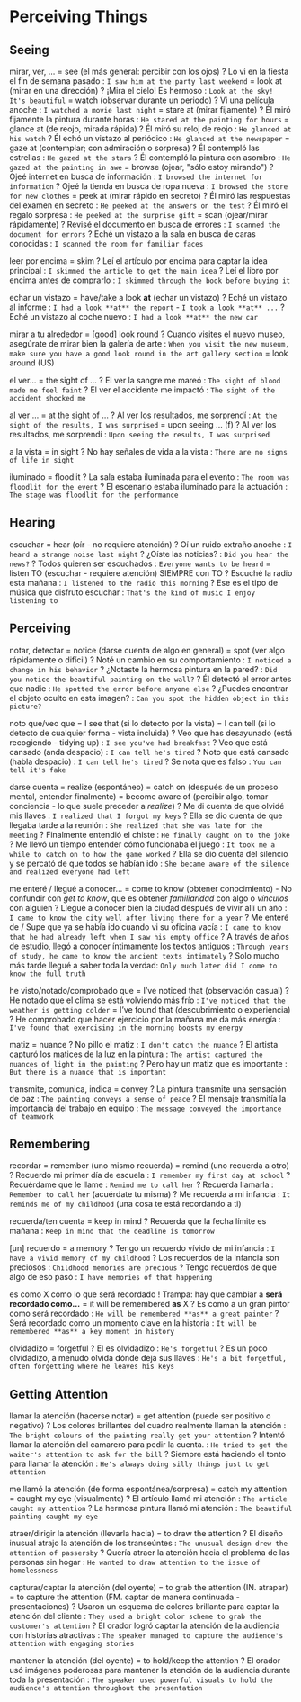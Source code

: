 # Perceiving Things

## Seeing

mirar, ver, ...
    = see (el más general: percibir con los ojos)
    ? Lo vi en la fiesta el fin de semana pasado : `I saw him at the party last weekend`
    = look at (mirar en una dirección)
    ? ¡Mira el cielo! Es hermoso : `Look at the sky! It's beautiful`
    = watch (observar durante un periodo)
    ? Vi una película anoche : `I watched a movie last night`
    = stare at (mirar fijamente)
    ? Él miró fijamente la pintura durante horas : `He stared at the painting for hours`
    = glance at (de reojo, mirada rápida)
    ? Él miró su reloj de reojo : `He glanced at his watch`
    ? Él echó un vistazo al periódico : `He glanced at the newspaper`
    = gaze at (contemplar; con admiración o sorpresa)
    ? Él contempló las estrellas : `He gazed at the stars`
    ? Él contempló la pintura con asombro : `He gazed at the painting in awe`
    = browse (ojear, "sólo estoy mirando")
    ? Ojeé internet en busca de información : `I browsed the internet for information`
    ? Ojeé la tienda en busca de ropa nueva : `I browsed the store for new clothes`
    = peek at (mirar rápido en secreto)
    ? Él miró las respuestas del examen en secreto : `He peeked at the answers on the test`
    ? Él miró el regalo sorpresa : `He peeked at the surprise gift`
    = scan (ojear/mirar rápidamente)
    ? Revisé el documento en busca de errores : `I scanned the document for errors`
    ? Eché un vistazo a la sala en busca de caras conocidas : `I scanned the room for familiar faces`

leer por encima = skim
    ? Leí el artículo por encima para captar la idea principal : `I skimmed the article to get the main idea`
    ? Leí el libro por encima antes de comprarlo : `I skimmed through the book before buying it`

echar un vistazo
    = have/take a look **at** (echar un vistazo)
    ? Eché un vistazo al informe : `I had a look **at** the report` - `I took a look **at** ...`
    ? Eché un vistazo al coche nuevo : `I had a look **at** the new car`

mirar a tu alrededor
    = [good] look round
    ? Cuando visites el nuevo museo, asegúrate de mirar bien la galería de arte : `When you visit the new museum, make sure you have a good look round in the art gallery section`
    = look around (US)


el ver... = the sight of ...
    ? El ver la sangre me mareó : `The sight of blood made me feel faint`
    ? El ver el accidente me impactó : `The sight of the accident shocked me`

al ver ...
    = at the sight of ...
    ? Al ver los resultados, me sorprendí : `At the sight of the results, I was surprised`
    = upon seeing ... (f)
    ? Al ver los resultados, me sorprendí : `Upon seeing the results, I was surprised`


a la vista = in sight
    ? No hay señales de vida a la vista : `There are no signs of life in sight`

iluminado = floodlit
    ? La sala estaba iluminada para el evento : `The room was floodlit for the event`
    ? El escenario estaba iluminado para la actuación : `The stage was floodlit for the performance`


## Hearing

escuchar
    = hear (oír - no requiere atención)
    ? Oí un ruido extraño anoche : `I heard a strange noise last night`
    ? ¿Oíste las noticias? : `Did you hear the news?`
    ? Todos quieren ser escuchados : `Everyone wants to be heard`
    = listen TO (escuchar - requiere atención) SIEMPRE con TO
    ? Escuché la radio esta mañana : `I listened to the radio this morning`
    ? Ese es el tipo de música que disfruto escuchar : `That's the kind of music I enjoy listening to`


## Perceiving

notar, detectar
    = notice (darse cuenta de algo en general)
    = spot (ver algo rápidamente o difícil)
    ? Noté un cambio en su comportamiento : `I noticed a change in his behavior`
    ? ¿Notaste la hermosa pintura en la pared? : `Did you notice the beautiful painting on the wall?`
    ? Él detectó el error antes que nadie : `He spotted the error before anyone else`
    ? ¿Puedes encontrar el objeto oculto en esta imagen? : `Can you spot the hidden object in this picture?`

noto que/veo que
    = I see that (si lo detecto por la vista)
    = I can tell (si lo detecto de cualquier forma - vista incluida)
    ? Veo que has desayunado (está recogiendo - tidying up) : `I see you've had breakfast`
    ? Veo que está cansado (anda despacio) : `I can tell he's tired`
    ? Noto que está cansado (habla despacio) : `I can tell he's tired`
    ? Se nota que es falso : `You can tell it's fake`


darse cuenta
    = realize  (espontáneo)
    = catch on (después de un proceso mental, entender finalmente)
    = become aware of (percibir algo, tomar conciencia - lo que suele preceder a _realize_)
    ? Me di cuenta de que olvidé mis llaves : `I realized that I forgot my keys`
    ? Ella se dio cuenta de que llegaba tarde a la reunión : `She realized that she was late for the meeting`
    ? Finalmente entendió el chiste : `He finally caught on to the joke`
    ? Me llevó un tiempo entender cómo funcionaba el juego : `It took me a while to catch on to how the game worked`
    ? Ella se dio cuenta del silencio y se percató de que todos se habían ido : `She became aware of the silence and realized everyone had left`

me enteré / llegué a conocer...
    = come to know (obtener conocimiento)
        - No confundir con _get to know_, que es obtener _familiaridad_ con algo o _vínculos_ con alguien
    ? Llegué a conocer bien la ciudad después de vivir allí un año : `I came to know the city well after living there for a year`
    ? Me enteré de / Supe que ya se había ido cuando vi su oficina vacía : `I came to know that he had already left when I saw his empty office`
    ? A través de años de estudio, llegó a conocer íntimamente los textos antiguos : `Through years of study, he came to know the ancient texts intimately`
    ? Solo mucho más tarde llegué a saber toda la verdad: `Only much later did I come to know the full truth`

he visto/notado/comprobado que
    = I’ve noticed that (observación casual)
    ? He notado que el clima se está volviendo más frío : `I've noticed that the weather is getting colder`
    = I’ve found that (descubrimiento o experiencia)
    ? He comprobado que hacer ejercicio por la mañana me da más energía : `I've found that exercising in the morning boosts my energy`

matiz = nuance
    ? No pillo el matiz : `I don't catch the nuance`
    ? El artista capturó los matices de la luz en la pintura : `The artist captured the nuances of light in the painting`
    ? Pero hay un matiz que es importante : `But there is a nuance that is important`

transmite, comunica, indica = convey
    ? La pintura transmite una sensación de paz : `The painting conveys a sense of peace`
    ? El mensaje transmitía la importancia del trabajo en equipo : `The message conveyed the importance of teamwork`

## Remembering

recordar
    = remember (uno mismo recuerda)
    = remind (uno recuerda a otro)
    ? Recuerdo mi primer día de escuela : `I remember my first day at school`
    ? Recuérdame que le llame : `Remind me to call her`
    ? Recuerda llamarla : `Remember to call her` (acuérdate tu misma)
    ? Me recuerda a mi infancia : `It reminds me of my childhood` (una cosa te está recordando a ti)

recuerda/ten cuenta = keep in mind
    ? Recuerda que la fecha límite es mañana : `Keep in mind that the deadline is tomorrow`

[un] recuerdo = a memory
    ? Tengo un recuerdo vívido de mi infancia : `I have a vivid memory of my childhood`
    ? Los recuerdos de la infancia son preciosos : `Childhood memories are precious`
    ? Tengo recuerdos de que algo de eso pasó : `I have memories of that happening`

es como X como lo que será recordado
    ! Trampa: hay que cambiar a **será recordado como...**
    = it will be remembered **as** X
    ? Es como a un gran pintor como será recordado : `He will be remembered **as** a great painter`
    ? Será recordado como un momento clave en la historia : `It will be remembered **as** a key moment in history`

olvidadizo = forgetful
    ? El es olvidadizo : `He's forgetful`
    ? Es un poco olvidadizo, a menudo olvida dónde deja sus llaves : `He's a bit forgetful, often forgetting where he leaves his keys`

## Getting Attention

llamar la atención (hacerse notar)
    = get attention (puede ser positivo o negativo)
    ? Los colores brillantes del cuadro realmente llaman la atención : `The bright colours of the painting really get your attention`
    ? Intentó llamar la atención del camarero para pedir la cuenta. : `He tried to get the waiter's attention to ask for the bill`
    ? Siempre está haciendo el tonto para llamar la atención : `He's always doing silly things just to get attention`

me llamó la atención (de forma espontánea/sorpresa)
    = catch my attention
    = caught my eye (visualmente)
    ? El artículo llamó mi atención : `The article caught my attention`
    ? La hermosa pintura llamó mi atención : `The beautiful painting caught my eye`

atraer/dirigir la atención (llevarla hacia)
    = to draw the attention
    ? El diseño inusual atrajo la atención de los transeúntes : `The unusual design drew the attention of passersby`
    ? Quería atraer la atención hacia el problema de las personas sin hogar : `He wanted to draw attention to the issue of homelessness`

capturar/captar la atención (del oyente)
    = to grab the attention (IN. atrapar)
    = to capture the attention (FM. captar de manera continuada - presentaciones)
    ? Usaron un esquema de colores brillante para captar la atención del cliente : `They used a bright color scheme to grab the customer's attention`
    ? El orador logró captar la atención de la audiencia con historias atractivas : `The speaker managed to capture the audience's attention with engaging stories`

mantener la atención (del oyente)
    = to hold/keep the attention
    ? El orador usó imágenes poderosas para mantener la atención de la audiencia durante toda la presentación : `The speaker used powerful visuals to hold the audience's attention throughout the presentation`
